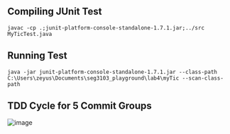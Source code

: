## Compiling JUnit Test
`javac -cp .;junit-platform-console-standalone-1.7.1.jar;../src MyTicTest.java`
## Running Test
`java -jar junit-platform-console-standalone-1.7.1.jar --class-path C:\Users\zeyus\Documents\seg3103_playground\lab4\myTic --scan-class-path`
## TDD Cycle for 5 Commit Groups
![image](https://github.com/ZeyuShao-uOttawa/seg3103_playground/assets/33436865/33c3587a-0196-4f66-b897-5e162d043d41)

